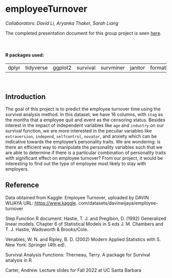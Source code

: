 # employeeTurnover
*Collaborators: David Li, Aryanka Thaker, Sarah Liang*

The completed presentation document for this group project is seen [here](https://liang-sarah.github.io/employeeTurnover/employeeTurnoverAnalysis.pdf).

<br />

#### R packages used:
<table border = "0">
  <tr>
    <td>dplyr</td> <td>tidyverse</td> <td>ggplot2</td> <td>survival</td>
    <td>survminer</td> <td>janitor</td> <td>formatR</td> <td>knitr</td>
  </tr>
</table>


<br />

## Introduction
The goal of this project is to predict the employee turnover time using the survival analysis method. In this
dataset, we have 16 columns, with `stag` as the months that a employee quit and event as the censoring status.
Besides interest in the impact of independent variables like `age` and `industry` on our survival function, we
are more interested in the peculiar variables like `extraversion`, `independ`, `selfcontrol`, `novator`, and
anxiety which can be indicative towards the employee’s personality traits. We are wondering: is there an
efficient way to manipulate the personality variables such that we are able to determine if there is a particular
combination of personality traits with significant effect on employee turnover? From our project, it would
be interesting to find out the type of employee most likely to stay with employers.

## Reference
Data obtained from Kaggle: Employee Turnover, uploaded by DAVIN WIJAYA URL: https://www.kaggle.
com/datasets/davinwijaya/employee-turnover

Step Function R document:
Hastie, T. J. and Pregibon, D. (1992) Generalized linear models. Chapter 6 of Statistical Models in S eds J.
M. Chambers and T. J. Hastie, Wadsworth & Brooks/Cole.

Venables, W. N. and Ripley, B. D. (2002) Modern Applied Statistics with S. New York: Springer (4th ed).

Survival Analysis Functions:
Therneau, Terry. A package for Survival analysis in R

Carter, Andrew. Lecture slides for Fall 2022 at UC Santa Barbara
